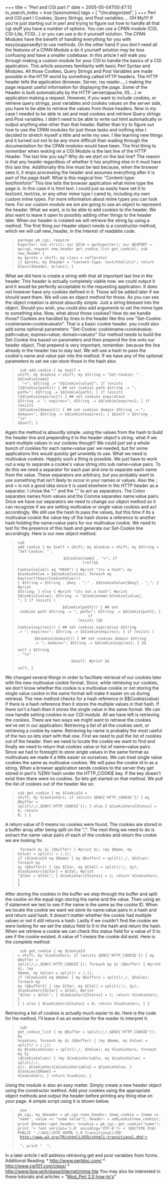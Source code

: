 +++
title = "Perl and CGI part I"
date = 2005-05-04T00:47:13
in_search_index = true
[taxonomies]
tags = [
	"Uncategorized",
]
+++
Perl and CGI part I Cookies, Query Strings, and Post variables.... OH My!!!! If you're just starting out in perl and trying to figure out how to handle all that cgi stuff you have a number of options. You can use a CPAN module (CGI, CGI-Lite, FCGI...) or you can use a do it yourself solution. The CPAN Modules have the benefit of handling everything for you with easy(supposedly) to use methods. On the other hand if you don't need all the features of a CPAN Module a do it yourself solution may be less confusing and have a smaller codebase. In this article I will walk you through making a custom module for your CGI to handle the basics of a CGI application. This article assumes familiarity with basic Perl Syntax and Modules. All those Cookies, Query Strings and Post Variables are made possible in the HTTP world by something called HTTP headers. The HTTP header tells the application (browser, Server, rss reader.....) making the page request useful information for displaying the page. Some of the Header is built automatically by the HTTP server(apache, IIS....) or application making a request. However, if you want to include cookies, or retrieve query strings, post variables and cookies values on the server side, you have to be able to retrieve the values from those headers. Now in my case I needed to be able to set and read cookies and retrieve Query strings and Post variables. I didn't need to be able to write out html automatically or output anything else other than that header. Rather than try to figure out how to use the CPAN modules for just those tasks and nothing else I decided to stretch myself a little and write my own. I like learning new things and it turned out not to be any more difficult than wading through the documentation for the CPAN modules would have been. The first thing to remember when woking on a CGI Module is the last line of the HTTP Header. The last line you say? Why do we start on the last line? The reason is that any header regardless of whether it has anything else in it must have this last line. Additionally this line must be last because, when the browser sees it, it stops processing the header and assumes everything after it is part of the page itself. What is this magical line: "Content-type: text/html\n\n" This line tells the browser application what mime type the page is. In this case it is html text. I could just as easily have set it to text/xml, text/rss, or any other mime type I cared to, including my own custom mime types. For more information about mime types you can look here. For our custom module we are are going to use an object to represent the header. What we want, is to be able to add cookies to the header. We also want to leave it open to possibly adding other things to the header later. When our header is created we will retrieve the string by using a method. The first thing our Header object needs is a constructor method, which we will call new_header, in the interest of readable code. <blockquote><code>package pk_cgi; require Exporter; use strict; our @ISA = qw(Exporter); our @EXPORT = qw(cgi_request new_header get_cookie_list get_cookie); sub new_header { my $proto = shift; my $class = ref($proto) || $proto; my $header = "Content-type: text/html\n\n"; return bless(\$header, $class); }</code></blockquote> What we did here is create a string with that all important last line in the header. This header is actually completely viable now. we could output it and it would be perfectly acceptable to the requesting application. It does not however have any cookies defined in it. Those will be added later if we should want them. We will use an object method for those. As you can see the object creation is almost absurdly simple. Just a string blessed into the object. Should you wish, you could also add arguments to set the mime type to something else. Now, what about those cookies? How do we handle those? Cookies are handled by lines in the header like this one "Set-Cookie: cookiename=cookievalue\n". That is a basic cookie header. you could also add some optional parameters: "Set-Cookie: cookiename=cookievalue; path=value; expires=value; domain=value\n" Our method needs to build the Set-Cookie line based on parameters and then prepend the line onto our header object. That prepend is very important, remember. because the line already in the header has to stay last. We will use a hash to pass the cookie's name and value pair into the method. If we have any of the optional parameters to set we can store those in the hash also. <blockquote><code> sub add_cookie { my $self = shift; my $Cookie = shift; my $String = "Set-Cookie: " . $$Cookie{name} . "="; $String .= "$$Cookie{value}"; if (exists ($$Cookie{path})) { ## set cookies path $String .= "; path="; $String .= $$Cookie{path}; } if (exists ($$Cookie{expires})) { ## set cookies expiration $String .= "; expires="; $String .= $$Cookie{expires}; } if (exists ($$Cookie{domain})) { ## set cookies domain $String .= "; domain="; $String .= $$Cookie{expires}; } $$self = $String . "\n" . $$self; } </code> </blockquote> Again the method is absurdly simple. using the values from the hash to build the header line and prepending it to the header object's string. what if we want multiple values in our cookies though? We could just set a whole bunch of cookies for each name=value pair we needed, but for some applications this would quickly get unwieldy to use. What we need is multivalue cookies. Happily such a thing is possible. We just have to work out a way to separate a cookie's value string into sub name=value pairs. To do this we need a separator for each pair and one to separate each name from the value. These separators are arbitrary, but you probably want to use something that isn't likely to occur in your names or values. Also the ; and = is not a good idea since it is used elswhere in the HTTP header as a separator. I chose the ":" and the "," to act as separators. The Colon separates names from values and the Comma separates name:value pairs. Once we have our separators we need to change our object method so it can recognize if we are setting multivalue or single value cookies and act accordingly. We still use the hash to pass the values, but this time if its a multivalue cookie the value key of the hash stores a reference to another hash holding the name=value pairs for our multivalue cookie. We need to test for the presence of this hash and generate our Set-Cookie line accordingly. Here is our new object method. <blockquote> <code>sub add_cookie { my $self = shift; my $Cookie = shift; my $String = "Set-Cookie: " . $$Cookie{name} . "="; if (ref($$Cookie{value}) eq "HASH") { #print "its a hash"; my $CookieValue = $$Cookie{value}; foreach my $key (sort(keys(%$CookieValue))) { $String = $String . $key . ":" . $$CookieValue{$key} . ","; } #print $String; } else { #print "its not a hash"; #print $$Cookie{value}; $String .= "$$Cookie{name}:$$Cookie{value}, "; } if (exists ($$Cookie{path})) { ## set cookies path $String .= "; path="; $String .= $$Cookie{path}; } if (exists ($$Cookie{expires})) { ## set cookies expiration $String .= "; expires="; $String .= $$Cookie{expires}; } if (exists ($$Cookie{domain})) { ## set cookies domain $String .= "; domain="; $String .= $$Cookie{expires}; } $$self = $String . "\n" . $$self; #print $$self; } </code></blockquote> We changed several things in order to facilitate retrieval of our cookies later with the new multivalue cookie format. Since, while retrieving our cookies, we don't know whether the cookie is a multivalue cookie or not storing the single value cookie in the same format will make it easier on us during retrieval. The new method checks for a hash reference in $$Cookie{value} if there is a hash reference then it stores the multiple values in that hash. If there isn't a hash then it stores the single value in the same format. We can now handle setting cookies in our CGI module. All we have left is retrieving the cookies. There are two ways we might want to retrieve the cookies we've set in our application: Retrieving a list of all the cookies sent, or retrieving a cookie by name. Retrieving by name is probably the most useful of the two so lets start with that one. First we need to pull the list of cookies out of the header. then we need to locate the cookie we want to find and finally we need to return that cookies value or list of name=value pairs. Since we had to foresight to store single values in the same format as multivalues we made it a little easier on ourselves. We can treat single value cookies the same as multivalue cookies. We will pass the cookie id in as a string. When a browser application sends cookies to the server they get stored in perl's %ENV hash under the HTTP_COOKIE key. If the key doesn't exist then there were no cookies. So lets get started on that method. We pull the list of cookies out of the header like so: <blockquote> <code>sub get_cookie { my $CookieId = shift; my %CookieVars; if (exists $ENV{'HTTP_COOKIE'}) { my @buffer = split(/;/,$ENV{'HTTP_COOKIE'}); } else { $CookieVars{Status} = 0; return 0; } } </code></blockquote> A return value of 0 means no cookies were found. The cookies are stored in a buffer array after being split on the ";". The next thing we need to do is extract the name value pairs of each of the cookies and return the cookie we are looking for. <blockquote><code> foreach my $i (@buffer) { #print $i; (my $Name, my $Value) = split(/=/,$i); if ($CookieId eq $Name) { my @buffer2 = split(/,/, $Value); foreach my $y (@buffer2) { (my $CVar, my $CVal) = split(/:/, $y); $CookieVars{$CVar} = $CVal; #print "$CVar = $CVal"; } $CookieVars{Status} = 1; return %CookieVars; } } </code></blockquote> After storing the cookies in the buffer we step through the buffer and split the cookie on the equal sign storing the name and the value. Then using an if statement we test to see if the name is the same as the cookie ID. When we locate the cookie we want we store its name:value pairs in a hash and and return said hash. It doesn't matter whether the cookie had multiple values or not it still returns a hash. Lastly if we couldn't find the cookie we were looking for we set the status field to 0 in the hash and return the hash. When we retrieve a cookie we can check this status field for a value of 0 to see if the cookie existed. A value of 1 means the cookie did exist. Here is the complete method: <blockquote><code> sub get_cookie { my $CookieId = shift; my %CookieVars; if (exists $ENV{'HTTP_COOKIE'}) { my @buffer = split(/;/,$ENV{'HTTP_COOKIE'}); foreach my $i (@buffer) { #print $i; (my $Name, my $Value) = split(/=/,$i); if ($CookieId eq $Name) { my @buffer2 = split(/,/, $Value); foreach my $y (@buffer2) { (my $CVar, my $CVal) = split(/:/, $y); $CookieVars{$CVar} = $CVal; #print "$CVar = $CVal"; } $CookieVars{Status} = 1; return %CookieVars; } } } else { $CookieVars{Status} = 0; return %CookieVars; } } </code></blockquote> Retrieving a list of cookies is actually much easier to do. Here is the code for the method, I'll leave it as an exercise for the reader to interpret it. <blockquote><code> sub get_cookie_list { my @buffer = split(/;/,$ENV{'HTTP_COOKIE'}); my %cookies; foreach my $i (@buffer) { (my $Name, my $Value) = split(/=/,$i); my @CookieValues = split(/,/, $Value); my %CookieVars; foreach my $j (@CookieValues) { (my $CookieVariable, my $CookieValue) = split(/:/, $j); $CookieVars{$CookieVariable} = $CookieValue; } $cookies{$Name} = \%CookieVars; } return %cookies; } </code></blockquote> Using the module is also an easy matter. Simply create a new header object using the constructor method. Add your cookies using the appropriate object methods and output the header before printing any thing else on your page. A simple script using it is shown below. <blockquote><code> use pk_cgi; my $header = pk_cgi->new_header; $new_cookie = {name => "name", value => "some value"}; $header->add_cookie($new_cookie); print $header->get_header; %cookie = pk_cgi::get_cookie("name"); print "< ?xml version='1.0' encoding='UTF-8'?> < !DOCTYPE html PUBLIC '-//W3C//DTD XHTML 1.0 Transitional//EN' 'http://www.w3.org/TR/xhtml1/DTD/xhtml1-transitional.dtd'> <html xmlns='http://www.w3.org/1999/xhtml'> <head> <title></title> </head> <body>"; print " </body> </html>"; </code></blockquote> In a later article I will address retrieving get and post variables from forms. Additional Reading: * <a href="http://www.perldoc.com/">http://www.perldoc.com/</a> * <a href="http://www.cgi101.com/class/">http://www.cgi101.com/class/</a> * <a href="http://www.ltsw.se/knbase/internet/mime.htp">http://www.ltsw.se/knbase/internet/mime.htp</a> You may also be interested in these tutorials and articles = "<a href="http://jeremy.marzhillstudios.com/index.php/mod_perl-20/">Mod_Perl 2.0 how-to's</a>"
